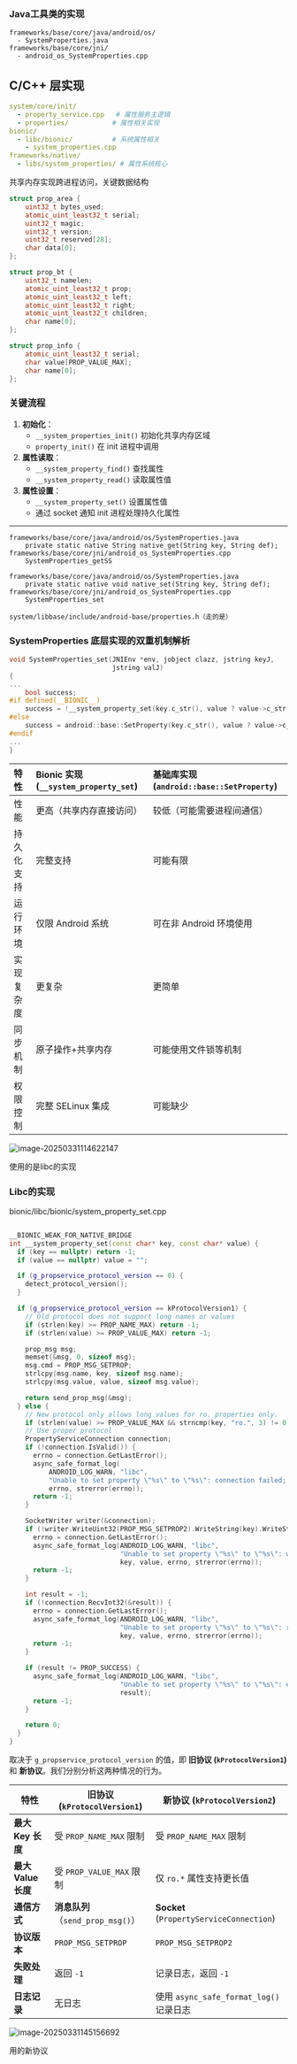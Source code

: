 ### Java工具类的实现

```
frameworks/base/core/java/android/os/
  - SystemProperties.java
frameworks/base/core/jni/
  - android_os_SystemProperties.cpp
```

## C/C++ 层实现

```yml
system/core/init/
  - property_service.cpp   # 属性服务主逻辑
  - properties/           # 属性相关实现
bionic/
  - libc/bionic/          # 系统属性相关
    - system_properties.cpp
frameworks/native/
  - libs/system_properties/ # 属性系统核心
```

共享内存实现跨进程访问，关键数据结构

```cpp
struct prop_area {
    uint32_t bytes_used;
    atomic_uint_least32_t serial;
    uint32_t magic;
    uint32_t version;
    uint32_t reserved[28];
    char data[0];
};

struct prop_bt {
    uint32_t namelen;
    atomic_uint_least32_t prop;
    atomic_uint_least32_t left;
    atomic_uint_least32_t right;
    atomic_uint_least32_t children;
    char name[0];
};

struct prop_info {
    atomic_uint_least32_t serial;
    char value[PROP_VALUE_MAX];
    char name[0];
};
```

### 关键流程

1. **初始化**：
   - `__system_properties_init()` 初始化共享内存区域
   - `property_init()` 在 init 进程中调用
2. **属性读取**：
   - `__system_property_find()` 查找属性
   - `__system_property_read()` 读取属性值
3. **属性设置**：
   - `__system_property_set()` 设置属性值
   - 通过 socket 通知 init 进程处理持久化属性

---

```
frameworks/base/core/java/android/os/SystemProperties.java
    private static native String native_get(String key, String def);
frameworks/base/core/jni/android_os_SystemProperties.cpp   
    SystemProperties_getSS

```

```
frameworks/base/core/java/android/os/SystemProperties.java
    private static native void native_set(String key, String def);
frameworks/base/core/jni/android_os_SystemProperties.cpp
	SystemProperties_set
	
system/libbase/include/android-base/properties.h（走的是）
```

### SystemProperties 底层实现的双重机制解析

```cpp
void SystemProperties_set(JNIEnv *env, jobject clazz, jstring keyJ,
                          jstring valJ)
{
... 
    bool success;
#if defined(__BIONIC__)
    success = !__system_property_set(key.c_str(), value ? value->c_str() : "");
#else
    success = android::base::SetProperty(key.c_str(), value ? value->c_str() : "");
#endif
...
}
```

| 特性       | Bionic 实现 (`__system_property_set`) | 基础库实现 (`android::base::SetProperty`) |
| :--------- | :------------------------------------ | :---------------------------------------- |
| 性能       | 更高（共享内存直接访问）              | 较低（可能需要进程间通信）                |
| 持久化支持 | 完整支持                              | 可能有限                                  |
| 运行环境   | 仅限 Android 系统                     | 可在非 Android 环境使用                   |
| 实现复杂度 | 更复杂                                | 更简单                                    |
| 同步机制   | 原子操作+共享内存                     | 可能使用文件锁等机制                      |
| 权限控制   | 完整 SELinux 集成                     | 可能缺少                                  |

![image-20250331114622147](https://cdn.jsdelivr.net/gh/chaixiang2002/repo/picgo/img/202503311146333.png)

使用的是libc的实现







### Libc的实现

bionic/libc/bionic/system_property_set.cpp

```cpp

__BIONIC_WEAK_FOR_NATIVE_BRIDGE
int __system_property_set(const char* key, const char* value) {
  if (key == nullptr) return -1;
  if (value == nullptr) value = "";

  if (g_propservice_protocol_version == 0) {
    detect_protocol_version();
  }

  if (g_propservice_protocol_version == kProtocolVersion1) {
    // Old protocol does not support long names or values
    if (strlen(key) >= PROP_NAME_MAX) return -1;
    if (strlen(value) >= PROP_VALUE_MAX) return -1;

    prop_msg msg;
    memset(&msg, 0, sizeof msg);
    msg.cmd = PROP_MSG_SETPROP;
    strlcpy(msg.name, key, sizeof msg.name);
    strlcpy(msg.value, value, sizeof msg.value);

    return send_prop_msg(&msg);
  } else {
    // New protocol only allows long values for ro. properties only.
    if (strlen(value) >= PROP_VALUE_MAX && strncmp(key, "ro.", 3) != 0) return -1;
    // Use proper protocol
    PropertyServiceConnection connection;
    if (!connection.IsValid()) {
      errno = connection.GetLastError();
      async_safe_format_log(
          ANDROID_LOG_WARN, "libc",
          "Unable to set property \"%s\" to \"%s\": connection failed; errno=%d (%s)", key, value,
          errno, strerror(errno));
      return -1;
    }

    SocketWriter writer(&connection);
    if (!writer.WriteUint32(PROP_MSG_SETPROP2).WriteString(key).WriteString(value).Send()) {
      errno = connection.GetLastError();
      async_safe_format_log(ANDROID_LOG_WARN, "libc",
                            "Unable to set property \"%s\" to \"%s\": write failed; errno=%d (%s)",
                            key, value, errno, strerror(errno));
      return -1;
    }

    int result = -1;
    if (!connection.RecvInt32(&result)) {
      errno = connection.GetLastError();
      async_safe_format_log(ANDROID_LOG_WARN, "libc",
                            "Unable to set property \"%s\" to \"%s\": recv failed; errno=%d (%s)",
                            key, value, errno, strerror(errno));
      return -1;
    }

    if (result != PROP_SUCCESS) {
      async_safe_format_log(ANDROID_LOG_WARN, "libc",
                            "Unable to set property \"%s\" to \"%s\": error code: 0x%x", key, value,
                            result);
      return -1;
    }

    return 0;
  }
}

```

取决于 `g_propservice_protocol_version` 的值，即 **旧协议 (`kProtocolVersion1`)** 和 **新协议**。我们分别分析这两种情况的行为。

| **特性**            | **旧协议 (`kProtocolVersion1`)**  | **新协议 (`kProtocolVersion2`)**         |
| ------------------- | --------------------------------- | ---------------------------------------- |
| **最大 Key 长度**   | 受 `PROP_NAME_MAX` 限制           | 受 `PROP_NAME_MAX` 限制                  |
| **最大 Value 长度** | 受 `PROP_VALUE_MAX` 限制          | 仅 `ro.*` 属性支持更长值                 |
| **通信方式**        | **消息队列**（`send_prop_msg()`） | **Socket** (`PropertyServiceConnection`) |
| **协议版本**        | `PROP_MSG_SETPROP`                | `PROP_MSG_SETPROP2`                      |
| **失败处理**        | 返回 `-1`                         | 记录日志，返回 `-1`                      |
| **日志记录**        | 无日志                            | 使用 `async_safe_format_log()` 记录日志  |

![image-20250331145156692](https://cdn.jsdelivr.net/gh/chaixiang2002/repo/picgo/img/202503311451011.png)

用的新协议